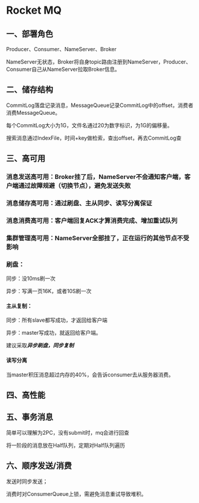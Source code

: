 # 											Rocket MQ

## 一、部署角色

Producer、Consumer、NameServer、Broker

NameServer无状态，Broker将自身topic路由注册到NameServer，Producer、Consumer自己从NameServer拉取Broker信息。



## 二、储存结构

CommitLog落盘记录消息，MessageQueue记录CommitLog中的offset，消费者消费MessageQueue。

每个CommitLog大小为1G，文件名通过20为数字标识，为1G的偏移量。

搜索消息通过IndexFile，时间+key做检索，查出offset，再去CommitLog查



## 三、高可用

### 消息发送高可用：Broker挂了后，NameServer不会通知客户端，客户端通过故障规避（切换节点），避免发送失败

### 消息储存高可用：通过刷盘、主从同步、读写分离保证

### 消息消费高可用：客户端回复ACK才算消费完成、增加重试队列

### 集群管理高可用：NameServer全部挂了，正在运行的其他节点不受影响



### 刷盘：

同步：没10ms刷一次

异步：写满一页16K，或者10S刷一次

#### 主从复制：

同步：所有slave都写成功，才返回给客户端

异步：master写成功，就返回给客户端。

建议采取***异步刷盘，同步复制***

#### 读写分离

当master积压消息超过内存的40%，会告诉consumer去从服务器消费。



## 四、高性能



## 五、事务消息

简单可以理解为2PC，没有submit时，mq会进行回查

将一阶段的消息放在Half队列，定期对Half队列遍历



## 六、顺序发送/消费

发送时同步发送；

消费时对ConsumerQueue上锁，需避免消息重试导致堆积。 
